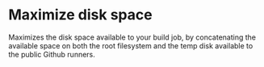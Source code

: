 # Maximize disk space

Maximizes the disk space available to your build job, by concatenating the available space on both the root filesystem and the temp disk available to the public Github runners.
